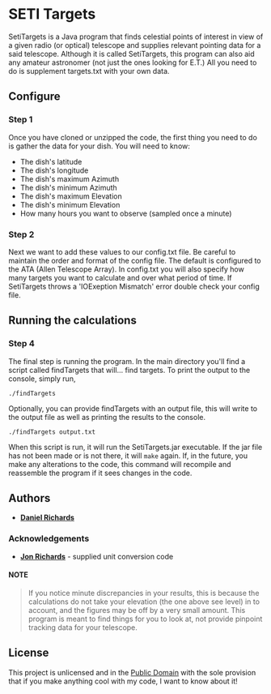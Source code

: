 # SETI Targets

SetiTargets is a Java program that finds celestial points of interest in view of a given radio (or optical) telescope and supplies relevant pointing data for a said telescope.
Although it is called SetiTargets, this program can also aid any amateur astronomer (not just the ones looking for E.T.) All you need to do is supplement targets.txt with your own data.

## Configure

### Step 1
Once you have cloned or unzipped the code, the first thing you need to do is gather the data for your dish. You will need to know:

* The dish's latitude 
* The dish's longitude 
* The dish's maximum Azimuth 
* The dish's minimum Azimuth
* The dish's maximum Elevation
* The dish's minimum Elevation
* How many hours you want to observe (sampled once a minute)

### Step 2
Next we want to add these values to our config.txt file. Be careful to maintain the order and format of the config file. The default is configured to the ATA (Allen Telescope Array). In config.txt you will also specify how many targets you want to calculate and over what period of time.
If SetiTargets throws a 'IOExeption Mismatch' error double check your config file.

## Running the calculations
### Step 4
The final step is running the program. In the main directory you'll find a script called findTargets that will... find targets. 
To print the output to the console, simply run,
```
./findTargets 
```
Optionally, you can provide findTargets with an output file, this will write to the output file as well as printing the results to the console.
```
./findTargets output.txt
```
When this script is run, it will run the SetiTargets.jar executable. If the jar file has not been made or is not there, it will `make`  again.
If, in the future, you make any alterations to the code, this command will recompile and reassemble the program if it sees changes in the code.

## Authors

* [**Daniel Richards**](https://danieldrichards.github.io/)

### Acknowledgements

* [**Jon Richards**](https://twitter.com/jrseti) - supplied unit conversion code

#### NOTE
>If you notice minute discrepancies in your results, this is because the calculations do not take your elevation (the one above see level) in to account, and the figures may be off by a very small amount. This program is meant to find things for you to look at, not provide pinpoint tracking data for your telescope.

## License

This project is unlicensed and in the [Public Domain](https://wiki.creativecommons.org/wiki/Public_domain) with the sole provision that if you make anything cool with my code, I want to know about it!

